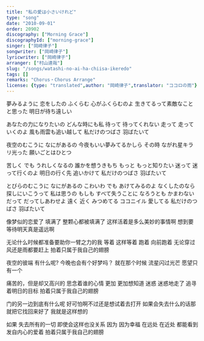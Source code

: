 ```yaml
---
title: "私の愛は小さいけれど"
type: "song"
date: "2010-09-01"
order: 20902
discography: ["Morning Grace"]
discographyId: ["morning-grace"]
singer: ["岡崎律子"]
songwriter: ["岡崎律子"]
lyricwriter: ["岡崎律子"]
arranger: ["村山達哉"]
slug: "/songs/watashi-no-ai-ha-chiisa-ikeredo"
tags: []
remarks: "Chorus・Chorus Arrange"
license: {type: "translated",author: "岡崎律子",translator: "ココロの雨"}
---
```


夢みるように 恋をしたの 
ふくらむ 心がふくらむのよ 
生きてるって素敵なことと思った
明日が待ち遠しい 

あなたの力になりたいの どんな時にも私 
待って 待ってくれない 
走って 走っていくのよ 
風も雨雲も追い越して
私だけのつばさ 羽ばたいて

夜空のむこうに なにがあるの
今夜もいい夢みてるかしら 
その時 ながれ星キラリ光った 
願いごとはひとつ

苦しく でも うれしくなるの 
誰かを想うきもち
もっと もっと知りたい
迷って 迷って行くのよ 
明日の行く先 追いかけて 
私だけのつばさ 羽ばたいて 

とびらのむこうに なにがあるの 
こわいわ でも あけてみるのよ 
なくしたのなら探しにいこうって 
私は思うの
もしも すべて失うことに 
なろうとも かまわない
だって だってしあわせよ 
遠く 近く みつめてる 
ココニイル 愛してる 
私だけのつばさ 羽ばたいて

<!-- 翻译 -->

像梦似的恋爱了
填满了 整颗心都被填满了
这样活着是多么美妙的事情啊
想到要等待明天真是遥远啊

无论什么时候都准备要助你一臂之力的我
等着 这样等着
跑着 向前跑着
无论穿过风还是雨都要赶上
拍着只属于我自己的翅膀

夜空的彼端 有什么呢?
今晚也会有个好梦吗？
就在那个时候 流星闪过光芒
愿望只有一个

痛苦的，但是却又高兴的
思念着谁的心情 
更加 更加想知道 
迷惑 迷惑地走了 
追寻着明日的目标
拍着只属于我自己的翅膀

门的另一边到底有什么呢 
好可怕啊不过还是想试着去打开
如果会失去什么的话那就把它找回来好了 
我就是这样想的

如果 失去所有的一切
即使会这样也没关系
因为 因为幸福
在远处 在近处 都能看到
发自内心的爱着
拍着只属于我自己的翅膀
